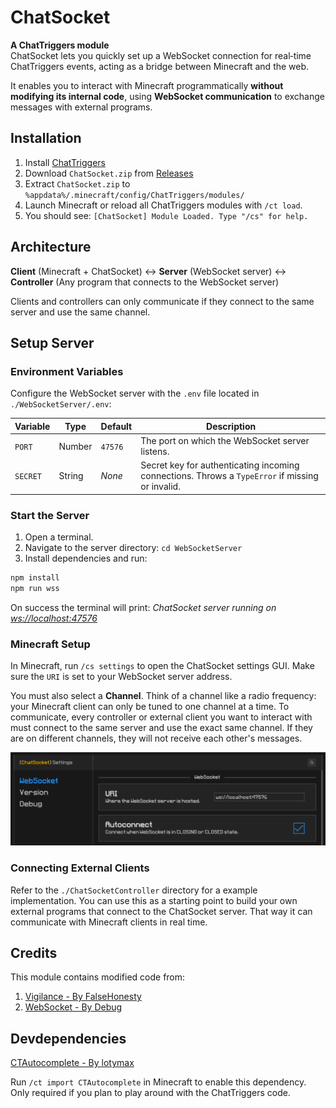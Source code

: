 # ChatSocket

**A ChatTriggers module**\
ChatSocket lets you quickly set up a WebSocket connection for real‑time ChatTriggers events, acting as a bridge between Minecraft and the web.

It enables you to interact with Minecraft programmatically **without modifying its internal code**, using **WebSocket communication** to exchange messages with external programs.

## Installation

1. Install [ChatTriggers](https://github.com/ChatTriggers/ChatTriggers/releases)
2. Download `ChatSocket.zip` from [Releases](https://github.com/Khoeckman/ChatSocket/releases/latest)
3. Extract `ChatSocket.zip` to `%appdata%/.minecraft/config/ChatTriggers/modules/`
4. Launch Minecraft or reload all ChatTriggers modules with `/ct load`.
5. You should see: `[ChatSocket] Module Loaded. Type "/cs" for help.`

## Architecture

**Client** (Minecraft + ChatSocket) ↔ **Server** (WebSocket server) ↔ **Controller** (Any program that connects to the WebSocket server)

Clients and controllers can only communicate if they connect to the same server and use the same channel.

## Setup Server

### Environment Variables

Configure the WebSocket server with the `.env` file located in `./WebSocketServer/.env`:

| Variable | Type   | Default | Description                                                                                     |
| -------- | ------ | ------- | ----------------------------------------------------------------------------------------------- |
| `PORT`   | Number | `47576` | The port on which the WebSocket server listens.                                                 |
| `SECRET` | String | _None_  | Secret key for authenticating incoming connections. Throws a `TypeError` if missing or invalid. |

### Start the Server

1. Open a terminal.
2. Navigate to the server directory: `cd WebSocketServer`
3. Install dependencies and run:

```bash
npm install
npm run wss
```

On success the terminal will print: _ChatSocket server running on [ws://localhost:47576](ws://localhost:47576)_

### Minecraft Setup

In Minecraft, run `/cs settings` to open the ChatSocket settings GUI. Make sure the `URI` is set to your WebSocket server address.

You must also select a **Channel**. Think of a channel like a radio frequency: your Minecraft client can only be tuned to one channel at a time. To communicate, every controller or external client you want to interact with must connect to the same server and use the exact same channel. If they are on different channels, they will not receive each other's messages.

![ChatSocket settings GUI in Minecraft](img/ChatSocketSettings.png)

### Connecting External Clients

Refer to the `./ChatSocketController` directory for a example implementation. You can use this as a starting point to build your own external programs that connect to the ChatSocket server. That way it can communicate with Minecraft clients in real time.

## Credits

This module contains modified code from:

1. [Vigilance - By FalseHonesty](https://chattriggers.com/modules/v/Vigilance)
2. [WebSocket - By Debug](https://chattriggers.com/modules/v/WebSocket)

## Devdependencies

[CTAutocomplete - By lotymax](https://chattriggers.com/modules/v/CTAutocomplete)

Run `/ct import CTAutocomplete` in Minecraft to enable this dependency. Only required if you plan to play around with the ChatTriggers code.
